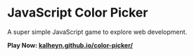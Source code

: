 # JavaScript Color Picker
A super simple JavaScript game to explore web development. 

**Play Now: [kalheyn.github.io/color-picker/](kalheyn.github.io/color-picker/)**
